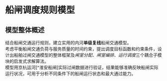 # 船闸调度规则模型
## 模型整体概述
结合船闸交通运行规则，建立实用的内河**单级复线**船闸交通模型。  
考虑平衡船闸交通负荷与服务质量的时间约束，提出调度目标函数和约束条件，设计出船舶过闸交通模型的整体框架及*闸室分配、闸室编排、运行调度*三个耦合子模块的启发式求解算法。  
模型用京杭运河[^淮安船闸]实际过闸数据进行验证，结果能够准确反映船闸实际运行状况，可用于分析不同条件下的船闸运行状态和最大通过能力。  
